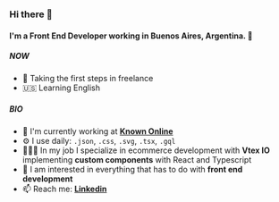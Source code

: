 ### Hi there 👋

#### I'm a Front End Developer working in Buenos Aires, Argentina. 📍

##### NOW

- 👀 Taking the first steps in freelance
- 🇺🇸 Learning English

##### BIO

- 🏢 I'm currently working at **[Known Online](https://knownonline.com/)**
- ⚙️ I use daily: `.json`, `.css`, `.svg`, `.tsx`, `.gql`
- 🧑🏻‍💻 In my job I specialize in ecommerce development with **Vtex IO** implementing **custom components** with React and Typescript
- 🌱 I am interested in everything that has to do with **front end development**
- 📫 Reach me: **[Linkedin](https://www.linkedin.com/in/joaquin-brizuela/)**
